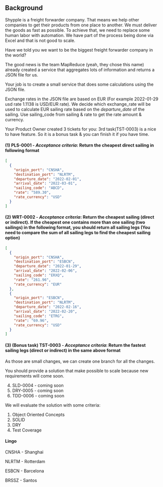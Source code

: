 ## Background

Shypple is a freight forwarder company. That means we help other companies to get their products from one place to another. We must deliver the goods as fast as possible. To achieve that, we need to replace some human labor with automation. We have part of the process being done via Excel and that is not good to scale.

Have we told you we want to be the biggest freight forwarder company in the world?

The good news is the team MapReduce (yeah, they chose this name) already created a service that aggregates lots of information and returns a JSON file for us.

Your job is to create a small service that does some calculations using the JSON file. 

Exchange rates in the JSON file are based on EUR (For example 2022-01-29 usd rate 1.1138 is USD/EUR rate). We decide which exchange_rate will be used to calculate EUR sailing rate based on the *departure_date* of the sailing. Use sailing_code from sailing & rate to get the rate amount & currency. 

Your Product Owner created 3 tickets for you: 3rd task(TST-0003) is a nice to have feature. So it is a bonus task & you can finish it if you have time.

#### (1) PLS-0001 - *Acceptance criteria*: Return the cheapest direct sailing in following format

```json
[ 
  {
    "origin_port": "CNSHA",
    "destination_port": "NLRTM",
    "departure_date": "2022-02-01",
    "arrival_date": "2022-03-01",
    "sailing_code": "ABCD",
    "rate": "589.30",
    "rate_currency": "USD"
  }
]
```

#### (2) WRT-0002 - *Acceptance criteria*: Return the cheapest sailing (direct or indirect). If the cheapest one contains more than one sailing (two sailings) in the following format, you should return all sailing legs (You need to compare the sum of all sailing legs to find the cheapest sailing option)

```json
[ 
  {
    "origin_port": "CNSHA",
    "destination_port": "ESBCN",
    "departure_date": "2022-01-29",
    "arrival_date": "2022-02-06",
    "sailing_code": "ERXQ",
    "rate": "261.96",
    "rate_currency": "EUR"
  },
  {
    "origin_port": "ESBCN",
    "destination_port": "NLRTM",
    "departure_date": "2022-02-16",
    "arrival_date": "2022-02-20",
    "sailing_code": "ETRG",
    "rate": "69.96",
    "rate_currency": "USD"
  }
]
```

#### (3) (Bonus task) TST-0003 - *Acceptance criteria*: Return the fastest sailing legs (direct or indirect) in the same above format

As those are small changes, we can create one branch for all the changes.

You should provide a solution that make possible to scale because new requirements will come soon. 

4. SLD-0004 - coming soon
5. DRY-0005 - coming soon
6. TDD-0006 - coming soon

We will evaluate the solution with some criteria:

1. Object Oriented Concepts
2. SOLID 
3. DRY 
4. Test Coverage

#### Lingo

CNSHA - Shanghai

NLRTM - Rotterdam

ESBCN - Barcelona

BRSSZ - Santos
